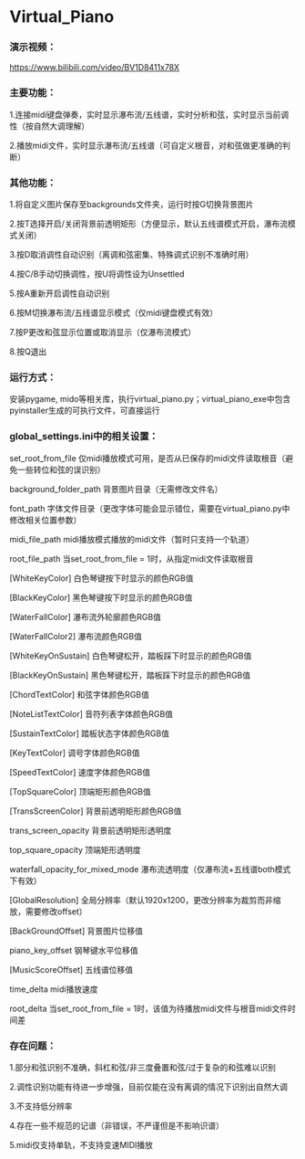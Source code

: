 # Virtual_Piano

### 演示视频：

https://www.bilibili.com/video/BV1D8411x78X

### 主要功能：

1.连接midi键盘弹奏，实时显示瀑布流/五线谱，实时分析和弦，实时显示当前调性（按自然大调理解）

2.播放midi文件，实时显示瀑布流/五线谱（可自定义根音，对和弦做更准确的判断）

### 其他功能：

1.将自定义图片保存至backgrounds文件夹，运行时按G切换背景图片

2.按T选择开启/关闭背景前透明矩形（方便显示，默认五线谱模式开启，瀑布流模式关闭）

3.按D取消调性自动识别（离调和弦密集、特殊调式识别不准确时用）

4.按C/B手动切换调性，按U将调性设为Unsettled

5.按A重新开启调性自动识别

6.按M切换瀑布流/五线谱显示模式（仅midi键盘模式有效）

7.按P更改和弦显示位置或取消显示（仅瀑布流模式）

8.按Q退出

### 运行方式：

安装pygame, mido等相关库，执行virtual_piano.py；virtual_piano_exe中包含pyinstaller生成的可执行文件，可直接运行

### global_settings.ini中的相关设置：

set_root_from_file      仅midi播放模式可用，是否从已保存的midi文件读取根音（避免一些转位和弦的误识别）

background_folder_path  背景图片目录（无需修改文件名）

font_path               字体文件目录（更改字体可能会显示错位，需要在virtual_piano.py中修改相关位置参数）

midi_file_path          midi播放模式播放的midi文件（暂时只支持一个轨道）

root_file_path          当set_root_from_file = 1时，从指定midi文件读取根音

[WhiteKeyColor]         白色琴键按下时显示的颜色RGB值

[BlackKeyColor]         黑色琴键按下时显示的颜色RGB值

[WaterFallColor]        瀑布流外轮廓颜色RGB值

[WaterFallColor2]       瀑布流颜色RGB值

[WhiteKeyOnSustain]     白色琴键松开，踏板踩下时显示的颜色RGB值

[BlackKeyOnSustain]     黑色琴键松开，踏板踩下时显示的颜色RGB值

[ChordTextColor]        和弦字体颜色RGB值

[NoteListTextColor]     音符列表字体颜色RGB值

[SustainTextColor]      踏板状态字体颜色RGB值

[KeyTextColor]          调号字体颜色RGB值

[SpeedTextColor]        速度字体颜色RGB值

[TopSquareColor]        顶端矩形颜色RGB值

[TransScreenColor]      背景前透明矩形颜色RGB值

trans_screen_opacity    背景前透明矩形透明度

top_square_opacity      顶端矩形透明度

waterfall_opacity_for_mixed_mode      瀑布流透明度（仅瀑布流+五线谱both模式下有效）

[GlobalResolution]      全局分辨率（默认1920x1200，更改分辨率为裁剪而非缩放，需要修改offset）

[BackGroundOffset]      背景图片位移值

piano_key_offset        钢琴键水平位移值

[MusicScoreOffset]      五线谱位移值

time_delta              midi播放速度

root_delta              当set_root_from_file = 1时，该值为待播放midi文件与根音midi文件时间差

### 存在问题：

1.部分和弦识别不准确，斜杠和弦/非三度叠置和弦/过于复杂的和弦难以识别

2.调性识别功能有待进一步增强，目前仅能在没有离调的情况下识别出自然大调

3.不支持低分辨率

4.存在一些不规范的记谱（非错误，不严谨但是不影响识谱）

5.midi仅支持单轨，不支持变速MIDI播放

